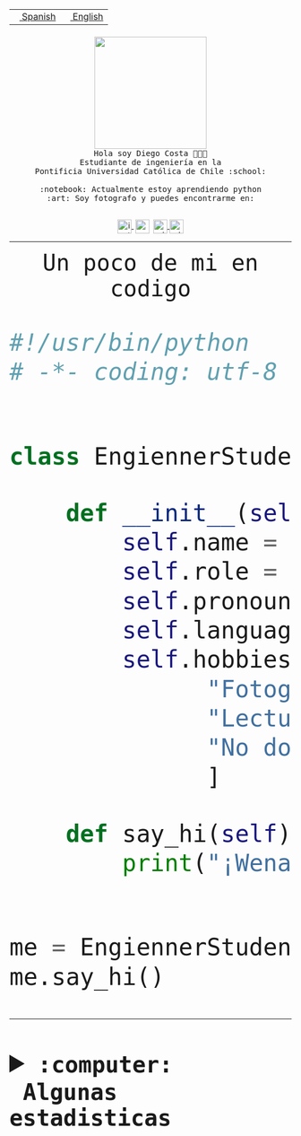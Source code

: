 <table border="0"  align="right">
 <tr><td><a href="README.md"><img src="https://upload.wikimedia.org/wikipedia/commons/thumb/8/89/Bandera_de_Espa%C3%B1a.svg/1200px-Bandera_de_Espa%C3%B1a.svg.png" height="10"> Spanish</a></td>
 <td><a href="README.en.md"><img src="https://upload.wikimedia.org/wikipedia/commons/a/a4/Flag_of_the_United_States.svg" height="10"> English</a></td></tr>
</table><br><br><br>


<p align="center">
  <img src="https://github.com/diegocostares/diegocostares/blob/main/Images/aaa2.gif?raw=true" height="200px" weight="200px">
  <br><samp>
    Hola soy Diego Costa 👨🏻‍💻<br>
    Estudiante de ingeniería en la <br>
    Pontificia Universidad Católica de Chile :school:<br>
  <br>
    :notebook: Actualmente estoy aprendiendo python <br>
    :art: Soy fotografo y puedes encontrarme en: <br>
  <br></samp>
  
</p>

<p align="center">
   <a href="https://instagram.com/diegocosta_no" target="blank">
    <img 
    align="center" src="https://cdn.jsdelivr.net/npm/simple-icons@3.0.1/icons/instagram.svg" alt="instagram" height="25px" width="25px" />
  </a>
  <a style="border: 3px solid; color: white;"href="https://t.me/diegocosta_no" target="blank">
  <img
  align="center" alt="Telegram" width="25px" src="https://icons-for-free.com/iconfiles/png/512/Telegram-1324888767380505522.png" />
</a>
<a href="https://api.whatsapp.com/send?phone=56971897835&text=Hola!" target="blank">
  <img
  align="center" alt="wtsp" width="25px" src="https://img.icons8.com/pastel-glyph/2x/whatsapp--v2.png" />
</a>
<a href="https://www.linkedin.com/in/diego-costa-786249213/" target="blank">
  <img
  align="center" alt="wtsp" width="25px" src="https://img.icons8.com/metro/452/linkedin.png" />
</a>

  </a>
</p>

---


<p align="center"><font size="25"><samp>Un poco de mi en codigo</samp></front></p>


```python
#!/usr/bin/python
# -*- coding: utf-8 -*-


class EngiennerStudent:

    def __init__(self):
        self.name = "Diego Costa"
        self.role = "Estudiante"
        self.pronouns = "he/him"
        self.language_spoken = ["es_CL", "en_US"]
        self.hobbies = [
              "Fotografia",
              "Lectura",
              "No dormir",
              ]

    def say_hi(self):
        print("¡Wena mundo!")


me = EngiennerStudent()
me.say_hi()
```
---
<details>
  <summary><b><samp>:computer: &nbsp;Algunas estadisticas</samp></b></summary>
  <br/></p>

<!--START_SECTION:waka-->
![Code Time](http://img.shields.io/badge/Code%20Time-1%2C088%20hrs%2057%20mins-blue)

**Soy nocturno 🦉** 

```text
🌞 Mañana                 47 commits          ░░░░░░░░░░░░░░░░░░░░░░░░░   01.35 % 
🌆 Día                    1122 commits        ████████░░░░░░░░░░░░░░░░░   32.12 % 
🌃 Tarde                  1496 commits        ███████████░░░░░░░░░░░░░░   42.83 % 
🌙 Noche                  828 commits         ██████░░░░░░░░░░░░░░░░░░░   23.70 % 
```
📅 **Soy más productivo los Martes** 

```text
Lunes                    544 commits         ████░░░░░░░░░░░░░░░░░░░░░   15.57 % 
Martes                   627 commits         ████░░░░░░░░░░░░░░░░░░░░░   17.95 % 
Miércoles                446 commits         ███░░░░░░░░░░░░░░░░░░░░░░   12.77 % 
Jueves                   524 commits         ████░░░░░░░░░░░░░░░░░░░░░   15.00 % 
Viernes                  520 commits         ████░░░░░░░░░░░░░░░░░░░░░   14.89 % 
Sábado                   321 commits         ██░░░░░░░░░░░░░░░░░░░░░░░   09.19 % 
Domingo                  511 commits         ████░░░░░░░░░░░░░░░░░░░░░   14.63 % 
```


📊 **Esta semana me dediqué a** 

```text
🐱‍💻 Proyectos: 
2023-1-S4-Grupo2-Backend 4 hrs 3 mins        ████████░░░░░░░░░░░░░░░░░   33.46 % 
Arqui-31                 3 hrs 7 mins        ██████░░░░░░░░░░░░░░░░░░░   25.79 % 
respaldo                 1 hr 26 mins        ███░░░░░░░░░░░░░░░░░░░░░░   11.87 % 
latex-templates          1 hr 17 mins        ███░░░░░░░░░░░░░░░░░░░░░░   10.72 % 
2023-1-S4-Grupo2-Scraper 1 hr 1 min          ██░░░░░░░░░░░░░░░░░░░░░░░   08.41 % 
```


 Last Updated on 29/06/2023 18:28:18 UTC
<!--END_SECTION:waka-->
  
  

<p align="center"> <img src="https://github-readme-stats.vercel.app/api?username=diegocostares&show_icons=true&theme=ayu-mirage" alt="abhisheknaiidu" /></p>
 
</details>

